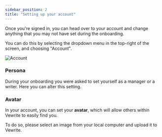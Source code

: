 ```yaml
---
sidebar_position: 2
title: "Setting up your account"
---
```


Once you're signed in, you can head over to your account and change anything that you may not have set during the onboarding.

You can do this by selecting the dropdown menu in the top-right of the screen, and choosing "Account".

![Account](/img/account/account-dropdown.png)

### Persona
During your onboarding you were asked to set yourself as a manager or a writer. Here you can alter this setting.

### Avatar
In your account, you can set your **avatar**, which will allow others within Vewrite to easily find you.

To do so, please select an image from your local computer and upload it to Vewrite.